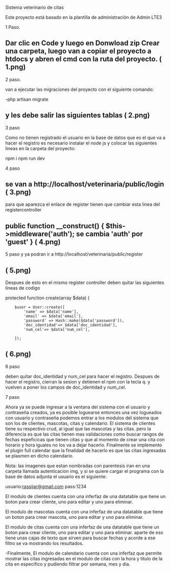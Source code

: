 Sistema veterinario de citas

Este proyecto está basado en la plantilla de administración de Admin LTE3

1 Paso.

 Dar clic en Code y luego en Donwload zip Crear una carpeta, luego van a copiar el proyecto a htdocs y abren el cmd con la ruta del proyecto.
( 1.png)
--
2 paso.

van a ejecutar las migraciones del proyecto con el siguiente comando:

-php artisan migrate

y les debe salir las siguientes tablas
( 2.png)
--
3 paso

Como no tienen registrado el usuario en la base de datos que es el que va a hacer el registro es necesario instalar el node js y colocar las siguientes lineas en la carpeta del proyecto:

npm i
npm run dev


4 paso 

se van a http://localhost/veterinaria/public/login
( 3.png)
--
para que aparezca el enlace de register tienen que cambiar esta linea del registercontroller

 public function __construct()
    {
        $this->middleware('auth');
		se cambia 'auth' por 'guest'
    }
( 4.png)
--
5 paso 
y ya podran ir a http://localhost/veterinaria/public/register 

( 5.png)
--
Despues de esto en el mismo register controller deben quitar las siguientes lineas de codigo

protected function create(array $data)
    {


        $user = User::create([
            'name' => $data['name'],
            'email' => $data['email'],
            'password' => Hash::make($data['password']),
            'doc_identidad'=> $data['doc_identidad'],
            'num_cel'=> $data['num_cel'],

        ]);

( 6.png)
--

6 paso

deben quitar doc_identidad y num_cel para hacer el registro. Despues de hacer el registro, cierran la sesion y detienen el npm con la tecla q. y vuelven a poner los campos de doc_identidad y num_cel.


7 paso

Ahora ya se puede ingresar a la ventana del sistema con el usuario y contraseña creados, ya es posible loguearse entonces una vez logueados con usuario y contraseña podemos entrar a los modulos del sistema que son los de clientes, mascotas, citas y calendario. El sistema de clientes tiene su respectivo crud, al igual que las mascotas y las citas. pero la diferencia es que las citas tienen mas validaciones como buscar rangos de fechas espeficicas que tienen citas y que al momento de crear una cita con horario y hora iguales no los va a dejar hacerlo. Finalmente se implemento el plugin full calendar que la finalidad de hacerlo es que las citas ingresadas se plasmen en  dicho calendario.

Nota: las imagenes que estan nombradas con parentesis iran en una carpeta llamada autenticacion img, y si se quiere cargar el programa con la base de datos adjunta el usuario es el siguiente:

usuario:rassijar@gmail.com
pass:1234

El modulo de clientes cuenta con una inferfaz de una datatable que tiene un boton para crear cliente, uno para editar y uno para eliminar.

El modulo de mascotas cuenta con una inferfaz de una datatable que tiene un boton para crear mascota, uno para editar y uno para eliminar.

El modulo de citas cuenta con una inferfaz de una datatable que tiene un boton para crear cliente, uno para editar y uno para eliminar. aparte de eso tiene unas cajas de texto que sirven para buscar fechas y acorde a ese filtro se va mostrando los resultados.

-Finalmente, El modulo de calendario cuenta con una inferfaz que permite mostrar las citas ingresadas en el modulo de citas con la hora y titulo de la cita en especifico y pudiendo filtrar por semana, mes y dia.
